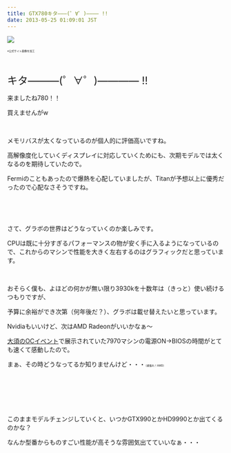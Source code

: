 ```yaml
---
title: GTX780キタ———(゜∀゜)———— !!
date: 2013-05-25 01:09:01 JST
---
```

<p><img src="https://lh5.googleusercontent.com/-C8rhHxeabE4/UZ-IPOApRFI/AAAAAAAACKE/nOvU4djT0wQ/s640/%25E5%2590%258D%25E7%25A7%25B0%25E6%259C%25AA%25E8%25A8%25AD%25E5%25AE%259A%25201.jpg" /></p>
<p><span style="font-size:6px;">※公式サイト画像を加工</span></p>
<p>&nbsp;</p>
<p><span style="font-size:24px;">キタ———(゜∀゜)———— !!</span></p>
<p>来ましたね780！！</p>
<p>買えませんがw</p>
<p>&nbsp;</p>
<p>メモリバスが太くなっているのが個人的に評価高いですね。</p>
<p>高解像度化していくディスプレイに対応していくためにも、次期モデルでは太くなるのを期待していたので。</p>
<p>Fermiのこともあったので爆熱を心配していましたが、Titanが予想以上に優秀だったので心配なさそうですね。</p>
<p>&nbsp;</p>
<p>&nbsp;</p>
<p>さて、グラボの世界はどうなっていくのか楽しみです。</p>
<p>CPUは既に十分すぎるパフォーマンスの物が安く手に入るようになっているので、これからのマシンで性能を大きく左右するのはグラフィックだと思っています。</p>
<p>&nbsp;</p>
<p>おそらく僕も、よほどの何かが無い限り3930kを十数年は（きっと）使い続けるつもりですが、</p>
<p>予算に余裕ができ次第（何年後だ？）、グラボは載せ替えたいと思っています。</p>
<p>Nvidiaもいいけど、次はAMD Radeonがいいかなぁ～</p>
<p><a href="http://tosainu.wktk.so/view/278">大須のOCイベント</a>で展示されていた7970マシンの電源ON→BIOSの時間がとても速くて感動したので。</p>
<p>まぁ、その時どうなってるか知りませんけど・・・<span style="font-size:6px;">（頑張れ！AMD）</span></p>
<p>&nbsp;</p>
<p>&nbsp;</p>
<p>&nbsp;</p>
<p>このままモデルチェンジしていくと、いつかGTX990とかHD9990とか出てくるのかな？</p>
<p>なんか型番からものすごい性能が高そうな雰囲気出てていいなぁ・・・</p>
